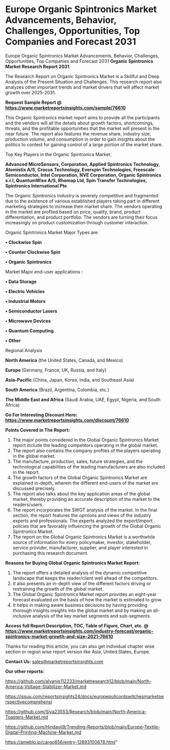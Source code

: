# Europe Organic Spintronics Market Advancements, Behavior, Challenges, Opportunities, Top Companies and Forecast 2031
Europe Organic Spintronics Market Advancements, Behavior, Challenges, Opportunities, Top Companies and Forecast 2031
<strong>Organic Spintronics Market Research Report 2031</strong>

The Research Report on Organic Spintronics Market is a Skillful and Deep Analysis of the Present Situation and Challenges. This research report also analyzes other important trends and market drivers that will affect market growth over 2025-2031.

<strong>Request Sample Report @ <a href=https://www.marketreportsinsights.com/sample/76610>https://www.marketreportsinsights.com/sample/76610</a></strong>

This Organic Spintronics market report aims to provide all the participants and the vendors will all the details about growth factors, shortcomings, threats, and the profitable opportunities that the market will present in the near future. The report also features the revenue share, industry size, production volume, and consumption in order to gain insights about the politics to contest for gaining control of a large portion of the market share.

Top Key Players in the Organic Spintronics Market:

<strong>Advanced MicroSensors, Corporation, Applied Spintronics Technology, Atomistix A/S, Crocus Technology, Everspin Technologies, Freescale Semiconductor, Intel Corporation, NVE Corporation, Organic Spintronics s.r.l, QuantumWise A/S, Rhomap Ltd, Spin Transfer Technologies, Spintronics International Pte</strong>

The Organic Spintronics Industry is severely competitive and fragmented due to the existence of various established players taking part in different marketing strategies to increase their market share. The vendors operating in the market are profiled based on price, quality, brand, product differentiation, and product portfolio. The vendors are turning their focus increasingly on product customization through customer interaction.

Organic Spintronics Market Major Types are:

<strong>• Clockwise Spin

• Counter Clockwise Spin

• Organic Spintronics</strong>

Market Major end-user applications :

<strong>• Data Storage

• Electric Vehicles

• Industrial Motors

• Semiconductor Lasers

• Microwave Devices

• Quantum Computing

• Other</strong>

Regional Analysis

</u><strong><b>North America</b></strong> (the United States, Canada, and Mexico)

<strong><b>Europe </b></strong>(Germany, France, UK, Russia, and Italy)

<strong><b>Asia-Pacific</b></strong> (China, Japan, Korea, India, and Southeast Asia)

<strong><b>South America</b></strong> (Brazil, Argentina, Colombia, etc.)

<strong><b>The Middle East and Africa</b></strong> (Saudi Arabia, UAE, Egypt, Nigeria, and South Africa)

<strong>Go For Interesting Discount Here: <a href=https://www.marketreportsinsights.com/discount/76610>https://www.marketreportsinsights.com/discount/76610</a></strong>

<strong>Points Covered in The Report:</strong>
<ol>
  <li>The major points considered in the Global Organic Spintronics Market report include the leading competitors operating in the global market.</li>
  <li>The report also contains the company profiles of the players operating in the global market.</li>
  <li>The manufacture, production, sales, future strategies, and the technological capabilities of the leading manufacturers are also included in the report.</li>
  <li>The growth factors of the Global Organic Spintronics Market are explained in-depth, wherein the different end-users of the market are discussed precisely.</li>
  <li>The report also talks about the key application areas of the global market, thereby providing an accurate description of the market to the readers/users.</li>
  <li>The report incorporates the SWOT analysis of the market. In the final section, the report features the opinions and views of the industry experts and professionals. The experts analyzed the export/import policies that are favorably influencing the growth of the Global Organic Spintronics Market.</li>
  <li>The report on the Global Organic Spintronics Market is a worthwhile source of information for every policymaker, investor, stakeholder, service provider, manufacturer, supplier, and player interested in purchasing this research document.</li>
</ol>
<strong>Reasons for Buying Global Organic Spintronics Market Report:</strong>

<ol>
  <li>The report offers a detailed analysis of the dynamic competitive landscape that keeps the reader/client well ahead of the competitors.</li>
  <li>It also presents an in-depth view of the different factors driving or restraining the growth of the global market.</li>
  <li>The Global Organic Spintronics Market report provides an eight-year forecast evaluated on the basis of how the market is estimated to grow.</li>
  <li>It helps in making aware business decisions by having providing thorough insights insights into the global market and by making an all-inclusive analysis of the key market segments and sub-segments.</li>
</ol>
<strong>Access full Report Description, TOC, Table of Figure, Chart, etc. @ <a href=https://www.marketreportsinsights.com/industry-forecast/organic-spintronics-market-growth-and-size-2021-76610>https://www.marketreportsinsights.com/industry-forecast/organic-spintronics-market-growth-and-size-2021-76610</a></strong>


Thanks for reading this article; you can also get individual chapter wise section or region wise report version like Asia, United States, Europe.

<strong>Contact Us:</strong>
sales@marketreportsinsights.com

<strong>Our other reports:</strong>

<a href=https://github.com/alyanis112233/marketresearch12/blob/main/North-America-Voltage-Stabilizer-Market.md>https://github.com/alyanis112233/marketresearch12/blob/main/North-America-Voltage-Stabilizer-Market.md</a>

<a href=https://issuu.com/reportsinsights24/docs/europepullcordswitchesmarketperspectivecomprehensi>https://issuu.com/reportsinsights24/docs/europepullcordswitchesmarketperspectivecomprehensi</a>

<a href=https://github.com/Siya23553/Research/blob/main/North-America-Toasters-Market.md>https://github.com/Siya23553/Research/blob/main/North-America-Toasters-Market.md</a>

<a href=https://github.com/Hindavii9/Trending-Reports/blob/main/Europe-Textile-Digital-Printing-Machine-Market.md>https://github.com/Hindavii9/Trending-Reports/blob/main/Europe-Textile-Digital-Printing-Machine-Market.md</a>

<a href=https://ameblo.jp/cargo656/entry-12893100678.html>https://ameblo.jp/cargo656/entry-12893100678.html</a>"
